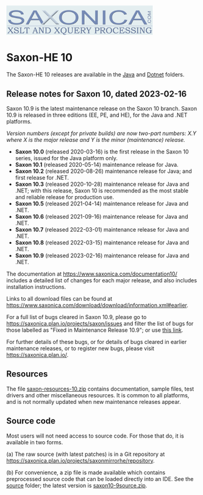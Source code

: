 <img src="https://github.com/Saxonica/Saxon-HE/blob/main/img/logo.gif"
      alt="The Saxonica logo"
      width="384px"
      />

# Saxon-HE 10

The Saxon-HE 10 releases are available in the [Java](Java) and
[Dotnet](Dotnet) folders.

## Release notes for Saxon 10, dated 2023-02-16

Saxon 10.9 is the latest maintenance release on the Saxon 10 branch.
Saxon 10.9 is released in three editions (EE, PE, and HE), for the
Java and .NET platforms.

*Version numbers (except for private builds) are now two-part numbers:
X.Y where X is the major release and Y is the minor (maintenance)
release.*

* **Saxon 10.0** (released 2020-03-16) is the first release in the Saxon 10
series, issued for the Java platform only. 
* **Saxon 10.1** (released 2020-05-14) maintenance release for Java. 
* **Saxon 10.2** (released 2020-08-26) maintenance release for Java; and
first release for .NET.
* **Saxon 10.3** (released 2020-10-28) maintenance release for Java and
.NET; with this release, Saxon 10 is recommended as the most stable and
reliable release for production use.
* **Saxon 10.5** (released 2021-04-14) maintenance release for Java and
.NET.
* **Saxon 10.6** (released 2021-09-16) maintenance release for Java and
.NET.
* **Saxon 10.7** (released 2022-03-01) maintenance release for Java and
.NET.
* **Saxon 10.8** (released 2022-03-15) maintenance release for Java and
.NET.
* **Saxon 10.9** (released 2023-02-16) maintenance release for Java and
.NET.


The documentation at https://www.saxonica.com/documentation10/ includes
a detailed list of changes for each major release, and also includes
installation instructions.

Links to all download files can be found at
https://www.saxonica.com/download/download/information.xml#earlier.

For a full list of bugs cleared in Saxon 10.9, please go to
https://saxonica.plan.io/projects/saxon/issues and filter the list of bugs for those labelled as
"Fixed in Maintenance Release 10.9"; or use [this
link](https://saxonica.plan.io/projects/saxon/issues?utf8=✓&set_filter=1&sort=id%3Adesc&f%5B%5D=status_id&op%5Bstatus_id%5D=c&f%5B%5D=cf_6&op%5Bcf_6%5D=%3D&v%5Bcf_6%5D%5B%5D=89&f%5B%5D=&c%5B%5D=tracker&c%5B%5D=status&c%5B%5D=priority&c%5B%5D=subject&c%5B%5D=assigned_to&c%5B%5D=updated_on&group_by=&t%5B%5D=).

For further details of these bugs, or for details of bugs cleared in
earlier maintenance releases, or to register new bugs, please visit
https://saxonica.plan.io/.

## Resources

The file [saxon-resources-10.zip](resources/saxon-resources-10.zip)
contains documentation, sample files, test drivers and other miscellaneous
resources. It is common to all platforms, and is not normally updated when
new maintenance releases appear.

## Source code

Most users will not need access to source code. For those that do, it
is available in two forms.

(a) The raw source (with latest patches) is in a Git repository at
https://saxonica.plan.io/projects/saxonmirrorhe/repository.

(b) For convenience, a zip file is made available which contains
preprocessed source code that can be loaded directly into an IDE. See the
[source](source) folder; the latest version is
[saxon10-9source.zip](source/saxon10-9source.zip).


